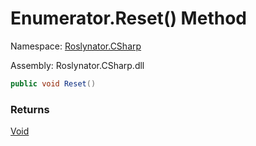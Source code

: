 # Enumerator\.Reset\(\) Method

Namespace: [Roslynator.CSharp](../../../README.md)

Assembly: Roslynator\.CSharp\.dll

```csharp
public void Reset()
```

### Returns

[Void](https://docs.microsoft.com/en-us/dotnet/api/system.void)

